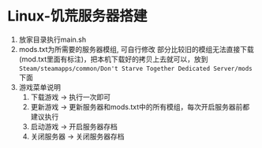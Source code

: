 # Linux-饥荒服务器搭建

1. 放家目录执行main.sh
2. mods.txt为所需要的服务器模组, 可自行修改
部分比较旧的模组无法直接下载(mod.txt里面有标注)，把本机下载好的拷贝上去就可以，放到`Steam/steamapps/common/Don't Starve Together Dedicated Server/mods`下面
3. 游戏菜单说明
	1) 下载游戏 -> 执行一次即可
	2) 更新游戏 -> 更新服务器和mods.txt中的所有模组，每次开启服务器前都建议执行
	3) 启动游戏 -> 开启服务器存档
	4) 关闭服务器 -> 关闭服务器存档
